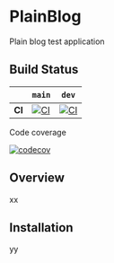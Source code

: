 # PlainBlog

Plain blog test application

## Build Status

&nbsp; | `main` | `dev`
--- | --- | --- 
**CI** | [![CI](https://github.com/evaristovidal/plainblog/actions/workflows/ci.yml/badge.svg?branch=dev%2Fevidal%2Fcipipeline)](https://github.com/evaristovidal/plainblog/actions/workflows/ci.yml)  | [![CI](https://github.com/evaristovidal/plainblog/actions/workflows/ci.yml/badge.svg?branch=dev%2Fevidal%2Fcipipeline)](https://github.com/evaristovidal/plainblog/actions/workflows/ci.yml) 

Code coverage

[![codecov](https://codecov.io/gh/evaristovidal/plainblog/graph/badge.svg?token=6OAWBDQFUW)](https://codecov.io/gh/evaristovidal/plainblog)

## Overview

xx

## Installation

yy